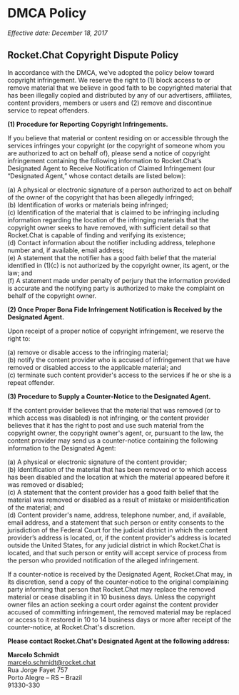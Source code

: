 # DMCA Policy

_Effective date: December 18, 2017_

## Rocket.Chat Copyright Dispute Policy

In accordance with the DMCA, we’ve adopted the policy below toward copyright infringement. We reserve the right to \(1\) block access to or remove material that we believe in good faith to be copyrighted material that has been illegally copied and distributed by any of our advertisers, affiliates, content providers, members or users and \(2\) remove and discontinue service to repeat offenders.

**\(1\) Procedure for Reporting Copyright Infringements.**

If you believe that material or content residing on or accessible through the services infringes your copyright \(or the copyright of someone whom you are authorized to act on behalf of\), please send a notice of copyright infringement containing the following information to Rocket.Chat’s Designated Agent to Receive Notification of Claimed Infringement \(our “Designated Agent,” whose contact details are listed below\):

\(a\) A physical or electronic signature of a person authorized to act on behalf of the owner of the copyright that has been allegedly infringed;  
\(b\) Identification of works or materials being infringed;  
\(c\) Identification of the material that is claimed to be infringing including information regarding the location of the infringing materials that the copyright owner seeks to have removed, with sufficient detail so that Rocket.Chat is capable of finding and verifying its existence;  
\(d\) Contact information about the notifier including address, telephone number and, if available, email address;  
\(e\) A statement that the notifier has a good faith belief that the material identified in \(1\)\(c\) is not authorized by the copyright owner, its agent, or the law; and  
\(f\) A statement made under penalty of perjury that the information provided is accurate and the notifying party is authorized to make the complaint on behalf of the copyright owner.

**\(2\) Once Proper Bona Fide Infringement Notification is Received by the Designated Agent.**

Upon receipt of a proper notice of copyright infringement, we reserve the right to:

\(a\) remove or disable access to the infringing material;  
\(b\) notify the content provider who is accused of infringement that we have removed or disabled access to the applicable material; and  
\(c\) terminate such content provider's access to the services if he or she is a repeat offender.

**\(3\) Procedure to Supply a Counter-Notice to the Designated Agent.**

If the content provider believes that the material that was removed \(or to which access was disabled\) is not infringing, or the content provider believes that it has the right to post and use such material from the copyright owner, the copyright owner's agent, or, pursuant to the law, the content provider may send us a counter-notice containing the following information to the Designated Agent:

\(a\) A physical or electronic signature of the content provider;  
\(b\) Identification of the material that has been removed or to which access has been disabled and the location at which the material appeared before it was removed or disabled;  
\(c\) A statement that the content provider has a good faith belief that the material was removed or disabled as a result of mistake or misidentification of the material; and  
\(d\) Content provider's name, address, telephone number, and, if available, email address, and a statement that such person or entity consents to the jurisdiction of the Federal Court for the judicial district in which the content provider’s address is located, or, if the content provider's address is located outside the United States, for any judicial district in which Rocket.Chat is located, and that such person or entity will accept service of process from the person who provided notification of the alleged infringement.

If a counter-notice is received by the Designated Agent, Rocket.Chat may, in its discretion, send a copy of the counter-notice to the original complaining party informing that person that Rocket.Chat may replace the removed material or cease disabling it in 10 business days. Unless the copyright owner files an action seeking a court order against the content provider accused of committing infringement, the removed material may be replaced or access to it restored in 10 to 14 business days or more after receipt of the counter-notice, at Rocket.Chat's discretion.

**Please contact Rocket.Chat's Designated Agent at the following address:**

**Marcelo Schmidt**  
marcelo.schmidt@rocket.chat  
Rua Jorge Fayet 757  
Porto Alegre – RS – Brazil  
91330-330

